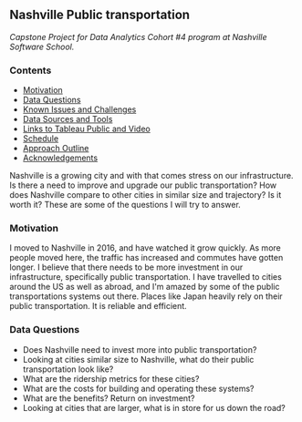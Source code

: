 ## **Nashville Public transportation**
*Capstone Project for Data Analytics Cohort #4 program at Nashville Software School.*

### **Contents**  
- [Motivation](#Motivation)
- [Data Questions](#Data-Questions)
- [Known Issues and Challenges](#Known-Issues-and-Challenges)
- [Data Sources and Tools](#Data-Sources-and-Tools)
- [Links to Tableau Public and Video](#Links-to-Tableau-Public-and-Video)
- [Schedule](#Schedule)
- [Approach Outline](#Approach-Outline)
- [Acknowledgements](#Acknowledgements)

Nashville is a growing city and with that comes stress on our infrastructure. Is there a need to improve and upgrade our public transportation? How does Nashville compare to other cities in similar size and trajectory? Is it worth it? These are some of the questions I will try to answer.

### **Motivation**   
I moved to Nashville in 2016, and have watched it grow quickly. As more people moved here, the traffic has increased and commutes have gotten longer. I believe that there needs to be more investment in our infrastructure, specifically public transportation. I have travelled to cities around the US as well as abroad, and I'm amazed by some of the public transportations systems out there. Places like Japan heavily rely on their public transportation. It is reliable and efficient.

### **Data Questions**   
* Does Nashville need to invest more into public transportation?
* Looking at cities similar size to Nashville, what do their public transportation look like?
* What are the ridership metrics for these cities?
* What are the costs for building and operating these systems?
* What are the benefits? Return on investment?
* Looking at cities that are larger, what is in store for us down the road?
